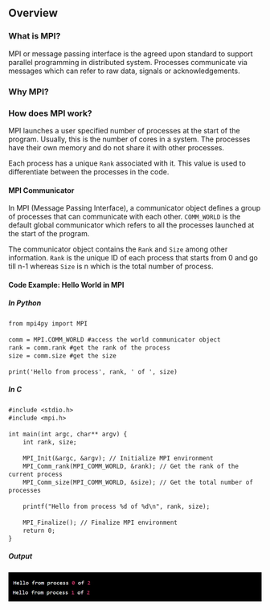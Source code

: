 ## Overview

### What is MPI?

MPI or message passing interface is the agreed upon standard to support parallel programming in distributed system. Processes communicate via messages which can refer to raw data, signals or acknowledgements.

### Why MPI?

### How does MPI work?

MPI launches a user specified number of processes at the start of the program. Usually, this is the number of cores in a system. The processes have their own memory and do not share it with other processes.

Each process has a unique `Rank` associated with it. This value is used to differentiate between the processes in the code.

#### MPI Communicator

In MPI (Message Passing Interface), a communicator object defines a group of processes that can communicate with each other. `COMM_WORLD` is the default global communicator which refers to all the processes launched at the start of the program.

The communicator object contains the `Rank` and `Size` among other information. `Rank` is the unique ID of each process that starts from 0 and go till n-1 whereas `Size` is n which is the total number of process.

#### Code Example: Hello World in MPI

##### In Python

```
from mpi4py import MPI

comm = MPI.COMM_WORLD #access the world communicator object
rank = comm.rank #get the rank of the process
size = comm.size #get the size

print('Hello from process', rank, ' of ', size)
```

##### In C

```
#include <stdio.h>
#include <mpi.h>

int main(int argc, char** argv) {
    int rank, size;

    MPI_Init(&argc, &argv); // Initialize MPI environment
    MPI_Comm_rank(MPI_COMM_WORLD, &rank); // Get the rank of the current process
    MPI_Comm_size(MPI_COMM_WORLD, &size); // Get the total number of processes

    printf("Hello from process %d of %d\n", rank, size);

    MPI_Finalize(); // Finalize MPI environment
    return 0;
}
```

##### Output

![alt text](https://github.com/japnitahuja/guide-to-mpi/blob/main/documentation/images/output1.jpg)
